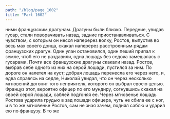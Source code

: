 ```yaml
---
path: "/blog/page_1602"
title: "Part 1602"
---
```


 ними французским драгунам. Драгуны были близко. Передние, увидав гусар, стали поворачивать назад, задние приостанавливаться. С чувством, с которым он несся наперерез волку, Ростов, выпустив во весь мах своего донца, скакал наперерез расстроенным рядам французских драгун. Один улан остановился, один пеший припал к земле, чтоб его не раздавили, одна лошадь без седока замешалась с гусарами. Почти все французские драгуны скакали назад. Ростов, выбрав себе одного из них на серой лошади, пустился за ним. По дороге он налетел на куст; добрая лошадь перенесла его через него, и, едва справясь на седле, Николай увидал, что он через несколько мгновений догонит того неприятеля, которого он выбрал своею целью. Француз этот, вероятно офицер по его мундиру, согнувшись скакал на своей серой лошади, саблей подгоняя ее. Через мгновенье лошадь Ростова ударила грудью в зад лошади офицера, чуть не сбила ее с ног, и в то же мгновенье Ростов, сам не зная зачем, поднял саблю и ударил ею по французу.
В то же 
